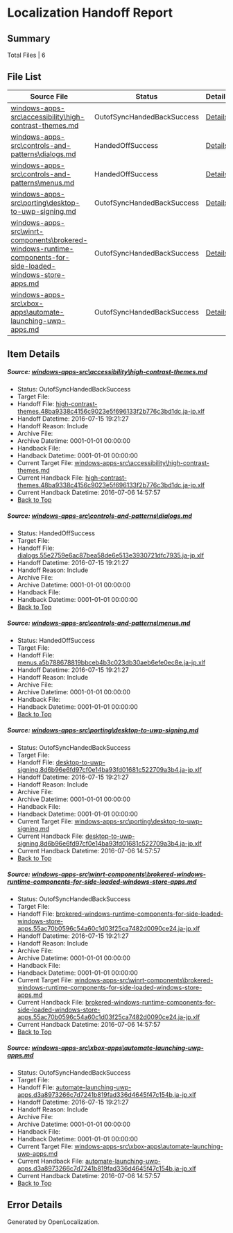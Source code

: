 # <a name='report-top'></a> Localization Handoff Report

## Summary
 Total Files | 6

## File List
 Source File | Status | Details 
 ----------- | ------ | ------- 
 [windows-apps-src\accessibility\high-contrast-themes.md](https://github.com/Microsoft/windows-apps/blob/4a16f0c325538a6a32b03a35e4ee1982b8e2aa8f/windows-apps-src/accessibility/high-contrast-themes.md) | OutofSyncHandedBackSuccess | [Details](#e9678c13093a75b971d97d33c6f41e190ce6c19717)
 [windows-apps-src\controls-and-patterns\dialogs.md](https://github.com/Microsoft/windows-apps/blob/4a16f0c325538a6a32b03a35e4ee1982b8e2aa8f/windows-apps-src/controls-and-patterns/dialogs.md) | HandedOffSuccess | [Details](#0b03eb2556ad1874dc040290d58833ccce191688531)
 [windows-apps-src\controls-and-patterns\menus.md](https://github.com/Microsoft/windows-apps/blob/4a16f0c325538a6a32b03a35e4ee1982b8e2aa8f/windows-apps-src/controls-and-patterns/menus.md) | HandedOffSuccess | [Details](#d24d80e55a66ff649687b8dd71d58a326ac5650f1934)
 [windows-apps-src\porting\desktop-to-uwp-signing.md](https://github.com/Microsoft/windows-apps/blob/4a16f0c325538a6a32b03a35e4ee1982b8e2aa8f/windows-apps-src/porting/desktop-to-uwp-signing.md) | OutofSyncHandedBackSuccess | [Details](#1b629640629d60f60e3739563a3b463ce43f9e1f3503)
 [windows-apps-src\winrt-components\brokered-windows-runtime-components-for-side-loaded-windows-store-apps.md](https://github.com/Microsoft/windows-apps/blob/4a16f0c325538a6a32b03a35e4ee1982b8e2aa8f/windows-apps-src/winrt-components/brokered-windows-runtime-components-for-side-loaded-windows-store-apps.md) | OutofSyncHandedBackSuccess | [Details](#d6401affb32a8a38df4d0619d9d2a712de4188a45311)
 [windows-apps-src\xbox-apps\automate-launching-uwp-apps.md](https://github.com/Microsoft/windows-apps/blob/4a16f0c325538a6a32b03a35e4ee1982b8e2aa8f/windows-apps-src/xbox-apps/automate-launching-uwp-apps.md) | OutofSyncHandedBackSuccess | [Details](#06d90a1b9680a2165489709ee3742daaff87642c5356)

## Item Details
##### <a name='e9678c13093a75b971d97d33c6f41e190ce6c19717'></a> Source: [windows-apps-src\accessibility\high-contrast-themes.md](https://github.com/Microsoft/windows-apps/blob/4a16f0c325538a6a32b03a35e4ee1982b8e2aa8f/windows-apps-src/accessibility/high-contrast-themes.md)
* Status: OutofSyncHandedBackSuccess
* Target File: 
* Handoff File: [high-contrast-themes.48ba9338c4156c9023e5f696133f2b776c3bd1dc.ja-jp.xlf](https://github.com/Microsoft/WDG.handoff/blob/3afde861a9f09066915a726cc970426d6233f70b/ol-handoff/Microsoft/windows-apps.ja-jp/master/high-contrast-themes.48ba9338c4156c9023e5f696133f2b776c3bd1dc.ja-jp.xlf)
* Handoff Datetime: 2016-07-15 19:21:27
* Handoff Reason: Include
* Archive File: 
* Archive Datetime: 0001-01-01 00:00:00
* Handback File: 
* Handback Datetime: 0001-01-01 00:00:00
* Current Target File: [windows-apps-src\accessibility\high-contrast-themes.md](https://github.com/Microsoft/windows-apps.ja-jp/blob/50184089ee68f46cd2f416adf3a3994777b91210/windows-apps-src/accessibility/high-contrast-themes.md)
* Current Handback File: [high-contrast-themes.48ba9338c4156c9023e5f696133f2b776c3bd1dc.ja-jp.xlf](https://github.com/Microsoft/WDG.handback/blob/4b30c8e256811740592ee2bde985c1f06955abde/ol-handback/Microsoft/windows-apps.ja-jp/master/high-contrast-themes.48ba9338c4156c9023e5f696133f2b776c3bd1dc.ja-jp.xlf)
* Current Handback Datetime: 2016-07-06 14:57:57
* [Back to Top](#report-top)

##### <a name='0b03eb2556ad1874dc040290d58833ccce191688531'></a> Source: [windows-apps-src\controls-and-patterns\dialogs.md](https://github.com/Microsoft/windows-apps/blob/4a16f0c325538a6a32b03a35e4ee1982b8e2aa8f/windows-apps-src/controls-and-patterns/dialogs.md)
* Status: HandedOffSuccess
* Target File: 
* Handoff File: [dialogs.55e2759e6ac87bea58de6e513e3930721dfc7935.ja-jp.xlf](https://github.com/Microsoft/WDG.handoff/blob/3afde861a9f09066915a726cc970426d6233f70b/ol-handoff/Microsoft/windows-apps.ja-jp/master/dialogs.55e2759e6ac87bea58de6e513e3930721dfc7935.ja-jp.xlf)
* Handoff Datetime: 2016-07-15 19:21:27
* Handoff Reason: Include
* Archive File: 
* Archive Datetime: 0001-01-01 00:00:00
* Handback File: 
* Handback Datetime: 0001-01-01 00:00:00
* [Back to Top](#report-top)

##### <a name='d24d80e55a66ff649687b8dd71d58a326ac5650f1934'></a> Source: [windows-apps-src\controls-and-patterns\menus.md](https://github.com/Microsoft/windows-apps/blob/4a16f0c325538a6a32b03a35e4ee1982b8e2aa8f/windows-apps-src/controls-and-patterns/menus.md)
* Status: HandedOffSuccess
* Target File: 
* Handoff File: [menus.a5b788678819bbceb4b3c023db30aeb6efe0ec8e.ja-jp.xlf](https://github.com/Microsoft/WDG.handoff/blob/3afde861a9f09066915a726cc970426d6233f70b/ol-handoff/Microsoft/windows-apps.ja-jp/master/menus.a5b788678819bbceb4b3c023db30aeb6efe0ec8e.ja-jp.xlf)
* Handoff Datetime: 2016-07-15 19:21:27
* Handoff Reason: Include
* Archive File: 
* Archive Datetime: 0001-01-01 00:00:00
* Handback File: 
* Handback Datetime: 0001-01-01 00:00:00
* [Back to Top](#report-top)

##### <a name='1b629640629d60f60e3739563a3b463ce43f9e1f3503'></a> Source: [windows-apps-src\porting\desktop-to-uwp-signing.md](https://github.com/Microsoft/windows-apps/blob/4a16f0c325538a6a32b03a35e4ee1982b8e2aa8f/windows-apps-src/porting/desktop-to-uwp-signing.md)
* Status: OutofSyncHandedBackSuccess
* Target File: 
* Handoff File: [desktop-to-uwp-signing.8d6b96e6fd97cf0e14ba93fd01681c522709a3b4.ja-jp.xlf](https://github.com/Microsoft/WDG.handoff/blob/3afde861a9f09066915a726cc970426d6233f70b/ol-handoff/Microsoft/windows-apps.ja-jp/master/desktop-to-uwp-signing.8d6b96e6fd97cf0e14ba93fd01681c522709a3b4.ja-jp.xlf)
* Handoff Datetime: 2016-07-15 19:21:27
* Handoff Reason: Include
* Archive File: 
* Archive Datetime: 0001-01-01 00:00:00
* Handback File: 
* Handback Datetime: 0001-01-01 00:00:00
* Current Target File: [windows-apps-src\porting\desktop-to-uwp-signing.md](https://github.com/Microsoft/windows-apps.ja-jp/blob/50184089ee68f46cd2f416adf3a3994777b91210/windows-apps-src/porting/desktop-to-uwp-signing.md)
* Current Handback File: [desktop-to-uwp-signing.8d6b96e6fd97cf0e14ba93fd01681c522709a3b4.ja-jp.xlf](https://github.com/Microsoft/WDG.handback/blob/4b30c8e256811740592ee2bde985c1f06955abde/ol-handback/Microsoft/windows-apps.ja-jp/master/desktop-to-uwp-signing.8d6b96e6fd97cf0e14ba93fd01681c522709a3b4.ja-jp.xlf)
* Current Handback Datetime: 2016-07-06 14:57:57
* [Back to Top](#report-top)

##### <a name='d6401affb32a8a38df4d0619d9d2a712de4188a45311'></a> Source: [windows-apps-src\winrt-components\brokered-windows-runtime-components-for-side-loaded-windows-store-apps.md](https://github.com/Microsoft/windows-apps/blob/4a16f0c325538a6a32b03a35e4ee1982b8e2aa8f/windows-apps-src/winrt-components/brokered-windows-runtime-components-for-side-loaded-windows-store-apps.md)
* Status: OutofSyncHandedBackSuccess
* Target File: 
* Handoff File: [brokered-windows-runtime-components-for-side-loaded-windows-store-apps.55ac70b0596c54a60c1d03f25ca7482d0090ce24.ja-jp.xlf](https://github.com/Microsoft/WDG.handoff/blob/3afde861a9f09066915a726cc970426d6233f70b/ol-handoff/Microsoft/windows-apps.ja-jp/master/brokered-windows-runtime-components-for-side-loaded-windows-store-apps.55ac70b0596c54a60c1d03f25ca7482d0090ce24.ja-jp.xlf)
* Handoff Datetime: 2016-07-15 19:21:27
* Handoff Reason: Include
* Archive File: 
* Archive Datetime: 0001-01-01 00:00:00
* Handback File: 
* Handback Datetime: 0001-01-01 00:00:00
* Current Target File: [windows-apps-src\winrt-components\brokered-windows-runtime-components-for-side-loaded-windows-store-apps.md](https://github.com/Microsoft/windows-apps.ja-jp/blob/50184089ee68f46cd2f416adf3a3994777b91210/windows-apps-src/winrt-components/brokered-windows-runtime-components-for-side-loaded-windows-store-apps.md)
* Current Handback File: [brokered-windows-runtime-components-for-side-loaded-windows-store-apps.55ac70b0596c54a60c1d03f25ca7482d0090ce24.ja-jp.xlf](https://github.com/Microsoft/WDG.handback/blob/4b30c8e256811740592ee2bde985c1f06955abde/ol-handback/Microsoft/windows-apps.ja-jp/master/brokered-windows-runtime-components-for-side-loaded-windows-store-apps.55ac70b0596c54a60c1d03f25ca7482d0090ce24.ja-jp.xlf)
* Current Handback Datetime: 2016-07-06 14:57:57
* [Back to Top](#report-top)

##### <a name='06d90a1b9680a2165489709ee3742daaff87642c5356'></a> Source: [windows-apps-src\xbox-apps\automate-launching-uwp-apps.md](https://github.com/Microsoft/windows-apps/blob/4a16f0c325538a6a32b03a35e4ee1982b8e2aa8f/windows-apps-src/xbox-apps/automate-launching-uwp-apps.md)
* Status: OutofSyncHandedBackSuccess
* Target File: 
* Handoff File: [automate-launching-uwp-apps.d3a8973266c7d7241b819fad336d4645f47c154b.ja-jp.xlf](https://github.com/Microsoft/WDG.handoff/blob/3afde861a9f09066915a726cc970426d6233f70b/ol-handoff/Microsoft/windows-apps.ja-jp/master/automate-launching-uwp-apps.d3a8973266c7d7241b819fad336d4645f47c154b.ja-jp.xlf)
* Handoff Datetime: 2016-07-15 19:21:27
* Handoff Reason: Include
* Archive File: 
* Archive Datetime: 0001-01-01 00:00:00
* Handback File: 
* Handback Datetime: 0001-01-01 00:00:00
* Current Target File: [windows-apps-src\xbox-apps\automate-launching-uwp-apps.md](https://github.com/Microsoft/windows-apps.ja-jp/blob/50184089ee68f46cd2f416adf3a3994777b91210/windows-apps-src/xbox-apps/automate-launching-uwp-apps.md)
* Current Handback File: [automate-launching-uwp-apps.d3a8973266c7d7241b819fad336d4645f47c154b.ja-jp.xlf](https://github.com/Microsoft/WDG.handback/blob/4b30c8e256811740592ee2bde985c1f06955abde/ol-handback/Microsoft/windows-apps.ja-jp/master/automate-launching-uwp-apps.d3a8973266c7d7241b819fad336d4645f47c154b.ja-jp.xlf)
* Current Handback Datetime: 2016-07-06 14:57:57
* [Back to Top](#report-top)


## Error Details

Generated by OpenLocalization.
